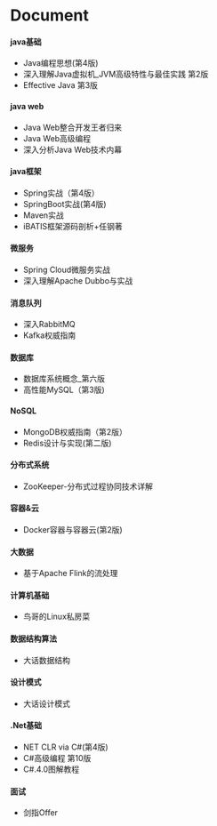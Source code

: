 # Document

#### java基础
- Java编程思想(第4版)
- 深入理解Java虚拟机_JVM高级特性与最佳实践 第2版
- Effective Java 第3版

#### java web
- Java Web整合开发王者归来
- Java Web高级编程 
- 深入分析Java  Web技术内幕

#### java框架
- Spring实战（第4版）
- SpringBoot实战(第4版)
- Maven实战
- iBATIS框架源码剖析+任钢著

#### 微服务
- Spring Cloud微服务实战
- 深入理解Apache Dubbo与实战

#### 消息队列
- 深入RabbitMQ
- Kafka权威指南

#### 数据库
- 数据库系统概念_第六版
- 高性能MySQL（第3版)

#### NoSQL
- MongoDB权威指南（第2版）
- Redis设计与实现(第二版)

#### 分布式系统
- ZooKeeper-分布式过程协同技术详解

#### 容器&云
- Docker容器与容器云(第2版)

#### 大数据
- 基于Apache Flink的流处理

#### 计算机基础
- 鸟哥的Linux私房菜

#### 数据结构算法
- 大话数据结构

#### 设计模式
- 大话设计模式

#### .Net基础
- NET CLR via C#(第4版)
- C#高级编程  第10版
- C#.4.0图解教程

#### 面试
- 剑指Offer

